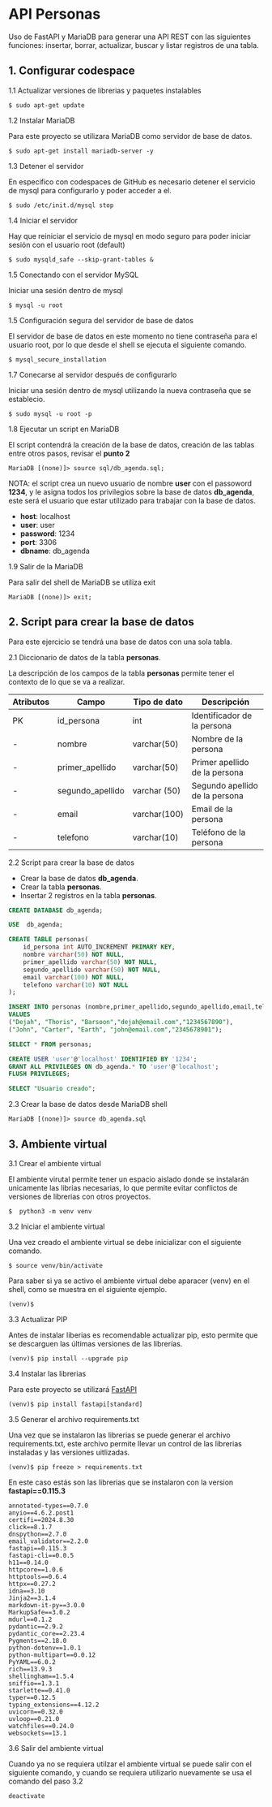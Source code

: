 # API Personas

Uso de FastAPI y MariaDB para generar una API REST con las siguientes funciones: insertar, borrar, actualizar, buscar y listar registros de una tabla.

## 1. Configurar codespace

1.1 Actualizar versiones de librerias y paquetes instalables

````shell
$ sudo apt-get update
````

1.2 Instalar MariaDB

Para este proyecto se utilizara MariaDB como servidor de base de datos.

````shell
$ sudo apt-get install mariadb-server -y
````

1.3 Detener el servidor

En especifico con codespaces de GitHub es necesario detener el servicio de mysql para configurarlo y poder acceder a el.

````shell
$ sudo /etc/init.d/mysql stop
````

1.4 Iniciar el servidor

Hay que reiniciar el servicio de mysql en modo seguro para poder iniciar sesión con el usuario root (default)

````shell
$ sudo mysqld_safe --skip-grant-tables &
````

1.5 Conectando con el servidor MySQL

Iniciar una sesión dentro de mysql

````shell
$ mysql -u root
````

1.5 Configuración segura del servidor de base de datos

El servidor de base de datos en este momento no tiene contraseña para el usuario root, por lo que desde el shell se ejecuta el siguiente comando.

````shell
$ mysql_secure_installation
````

1.7 Conecarse al servidor después de configurarlo

Iniciar una sesión dentro de mysql utilizando la nueva contraseña que se establecio.

````shell
$ sudo mysql -u root -p
````

1.8 Ejecutar un script en MariaDB

El script contendrá la creación de la base de datos, creación de las tablas entre otros pasos, revisar el **punto 2**

````shell
MariaDB [(none)]> source sql/db_agenda.sql;
````

NOTA: el script crea un nuevo usuario de nombre **user** con el passoword **1234**, y le asigna todos los privilegios sobre la base de datos **db_agenda**, este será el usuario que estar utilizado para trabajar con la base de datos.

+ **host**: localhost
+ **user**: user
+ **password**: 1234
+ **port**: 3306
+ **dbname**: db_agenda

1.9 Salir de la MariaDB

Para salir del shell de MariaDB se utiliza exit

````shell
MariaDB [(none)]> exit;
````

## 2. Script para crear la base de datos

Para este ejercicio se tendrá una base de datos con una sola tabla.

2.1 Diccionario de datos de la tabla **personas**.

La descripción de los campos de la tabla **personas** permite tener el contexto de lo que se va a realizar.

|Atributos|Campo|Tipo de dato|Descripción|
| -- | -- | -- | -- |
| PK | id_persona | int | Identificador de la persona |
| - | nombre | varchar(50) | Nombre de la persona |
| - | primer_apellido | varchar(50) | Primer apellido de la persona |
| - | segundo_apellido | varchar (50) | Segundo apellido de la persona |
| - | email | varchar(100) |  Email de la persona |
| - | telefono | varchar(10) | Teléfono de la persona |

2.2 Script para crear la base de datos

* Crear la base de datos **db_agenda**.
* Crear la tabla **personas**.
* Insertar 2 registros en la tabla **personas**.

````sql
CREATE DATABASE db_agenda;

USE  db_agenda;

CREATE TABLE personas(
    id_persona int AUTO_INCREMENT PRIMARY KEY,
    nombre varchar(50) NOT NULL,
    primer_apellido varchar(50) NOT NULL,
    segundo_apellido varchar(50) NOT NULL,
    email varchar(100) NOT NULL,
    telefono varchar(10) NOT NULL
);

INSERT INTO personas (nombre,primer_apellido,segundo_apellido,email,telefono)
VALUES 
("Dejah", "Thoris", "Barsoon","dejah@email.com","1234567890"),
("John", "Carter", "Earth", "john@email.com","2345678901");

SELECT * FROM personas;

CREATE USER 'user'@'localhost' IDENTIFIED BY '1234';
GRANT ALL PRIVILEGES ON db_agenda.* TO 'user'@'localhost';
FLUSH PRIVILEGES;

SELECT "Usuario creado";
````

2.3 Crear la base de datos desde MariaDB shell

````shell
MariaDB [(none)]> source db_agenda.sql
````

## 3. Ambiente virtual

3.1 Crear el ambiente virtual

El ambiente virutal permite tener un espacio aislado donde se instalarán unicamente las librias necesarias, lo que permite evitar conflictos de versiones de librerias con otros proyectos.

````shell
$  python3 -m venv venv
````

3.2 Iniciar el ambiente virtual

Una vez creado  el ambiente virtual se debe inicializar con el siguiente comando.

````shell
$ source venv/bin/activate
````
Para saber si ya se activo el ambiente virtual debe aparacer (venv) en el shell, como se muestra en el siguiente ejemplo.

````shell
(venv)$
````
3.3 Actualizar PIP

Antes de instalar liberias es recomendable actualizar pip, esto permite que se descarguen las últimas versiones de las librerías.

````shell
(venv)$ pip install --upgrade pip
````

3.4 Instalar las librerias

Para este proyecto se utilizará [FastAPI](https://fastapi.tiangolo.com/#requirements)

````shell
(venv)$ pip install fastapi[standard]
````

3.5 Generar el archivo requirements.txt

Una vez que se instalaron las librerias se puede generar el archivo requirements.txt, este archivo permite llevar un control de las librerias instaladas y las versiones uitlizadas.

````shell
(venv)$ pip freeze > requirements.txt
````

En este caso estás son las librerias que se instalaron con la version **fastapi==0.115.3**

````shell
annotated-types==0.7.0
anyio==4.6.2.post1
certifi==2024.8.30
click==8.1.7
dnspython==2.7.0
email_validator==2.2.0
fastapi==0.115.3
fastapi-cli==0.0.5
h11==0.14.0
httpcore==1.0.6
httptools==0.6.4
httpx==0.27.2
idna==3.10
Jinja2==3.1.4
markdown-it-py==3.0.0
MarkupSafe==3.0.2
mdurl==0.1.2
pydantic==2.9.2
pydantic_core==2.23.4
Pygments==2.18.0
python-dotenv==1.0.1
python-multipart==0.0.12
PyYAML==6.0.2
rich==13.9.3
shellingham==1.5.4
sniffio==1.3.1
starlette==0.41.0
typer==0.12.5
typing_extensions==4.12.2
uvicorn==0.32.0
uvloop==0.21.0
watchfiles==0.24.0
websockets==13.1
````

3.6 Salir del ambiente virtual

Cuando ya no se requiera utilzar el ambiente virtual se puede salir con el siguiente comando, y cuando se requiera utilizarlo nuevamente se usa el comando del paso 3.2

````shell
deactivate
````

